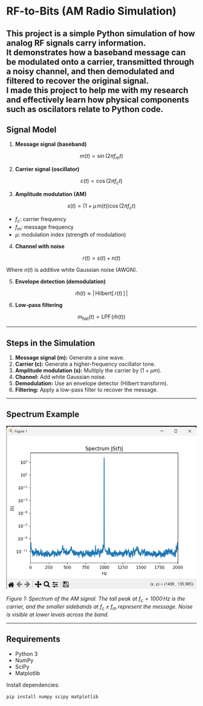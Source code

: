 # RF-to-Bits (AM Radio Simulation)

This project is a simple Python simulation of how analog RF signals carry information.  
It demonstrates how a baseband message can be **modulated onto a carrier, transmitted through a noisy channel, and then demodulated and filtered** to recover the original signal.  
I made this project to help me with my research and effectively learn how physical components such as oscilators relate to Python code.
---


## Signal Model

1. **Message signal (baseband)**

$$
m(t) = \sin(2\pi f_m t)
$$

2. **Carrier signal (oscillator)**

$$
c(t) = \cos(2\pi f_c t)
$$

3. **Amplitude modulation (AM)**

$$
s(t) = \bigl(1 + \mu\, m(t)\bigr)\cos(2\pi f_c t)
$$

- $f_c$: carrier frequency  
- $f_m$: message frequency  
- $\mu$: modulation index (strength of modulation)

4. **Channel with noise**

$$
r(t) = s(t) + n(t)
$$

Where $n(t)$ is additive white Gaussian noise (AWGN).

5. **Envelope detection (demodulation)**

$$
\hat{m}(t) \approx \bigl|\,\mathrm{Hilbert}[\,r(t)\,]\,\bigr|
$$

6. **Low-pass filtering**

$$
m_{\text{hat}}(t) = \mathrm{LPF}\!\bigl(\hat{m}(t)\bigr)
$$



---

## Steps in the Simulation
1. **Message signal (m):** Generate a sine wave.  
2. **Carrier (c):** Generate a higher-frequency oscillator tone.  
3. **Amplitude modulation (s):** Multiply the carrier by $(1 + \mu m)$.  
4. **Channel:** Add white Gaussian noise.  
5. **Demodulation:** Use an envelope detector (Hilbert transform).  
6. **Filtering:** Apply a low-pass filter to recover the message.  

---

## Spectrum Example
![Spectrum of AM signal](figure.png)  

*Figure 1: Spectrum of the AM signal. The tall peak at $f_c = 1000 \,\text{Hz}$ is the carrier, and the smaller sidebands at $f_c \pm f_m$ represent the message. Noise is visible at lower levels across the band.*

---

## Requirements
- Python 3
- NumPy
- SciPy
- Matplotlib

Install dependencies:
```bash
pip install numpy scipy matplotlib
